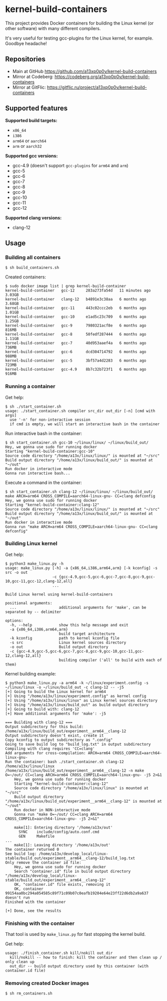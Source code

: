 # kernel-build-containers

This project provides Docker containers for building the Linux kernel (or other software) with many different compilers.

It's very useful for testing gcc-plugins for the Linux kernel, for example. Goodbye headache!

## Repositories

 - Main at GitHub <https://github.com/a13xp0p0v/kernel-build-containers>
 - Mirror at Codeberg: <https://codeberg.org/a13xp0p0v/kernel-build-containers>
 - Mirror at GitFlic: <https://gitflic.ru/project/a13xp0p0v/kernel-build-containers>

## Supported features

__Supported build targets:__
 - `x86_64`
 - `i386`
 - `arm64` or `aarch64`
 - `arm` or `aarch32`

__Supported gcc versions:__
 - gcc-4.9 (doesn't support `gcc-plugins` for `arm64` and `arm`)
 - gcc-5
 - gcc-6
 - gcc-7
 - gcc-8
 - gcc-9
 - gcc-10
 - gcc-11
 - gcc-12

__Supported clang versions:__
 - clang-12

## Usage

### Building all containers

```console
$ sh build_containers.sh
```

Created containers:

```console
$ sudo docker image list | grep kernel-build-container
kernel-build-container   gcc-12     283a273fa54d   11 minutes ago   3.03GB
kernel-build-container   clang-12   b4891e3c38aa   6 months ago     3.68GB
kernel-build-container   gcc-11     443c02ccc2eb   6 months ago     1.01GB
kernel-build-container   gcc-10     e1ad5c23c709   6 months ago     1.25GB
kernel-build-container   gcc-9      7980321acf8e   6 months ago     816MB
kernel-build-container   gcc-8      50fedf287444   6 months ago     1.11GB
kernel-build-container   gcc-7      40d953aaef4a   6 months ago     736MB
kernel-build-container   gcc-6      dcd304714792   6 months ago     988MB
kernel-build-container   gcc-5      3bf57a4d2283   6 months ago     723MB
kernel-build-container   gcc-4.9    8b7c32b723f1   6 months ago     916MB
```

### Running a container

Get help:

```console
$ sh ./start_container.sh
usage: ./start_container.sh compiler src_dir out_dir [-n] [cmd with args]
  use '-n' for non-interactive session
  if cmd is empty, we will start an interactive bash in the container
```

Run interactive bash in the container:

```console
$ sh start_container.sh gcc-10 ~/linux/linux/ ~/linux/build_out/
Hey, we gonna use sudo for running docker
Starting "kernel-build-container:gcc-10"
Source code directory "/home/a13x/linux/linux/" is mounted at "~/src"
Build output directory "/home/a13x/linux/build_out/" is mounted at "~/out"
Run docker in interactive mode
Gonna run interactive bash...
```

Execute a command in the container:

```console
$ sh start_container.sh clang-12 ~/linux/linux/ ~/linux/build_out/ make ARCH=arm64 CROSS_COMPILE=aarch64-linux-gnu- CC=clang defconfig
Hey, we gonna use sudo for running docker
Starting "kernel-build-container:clang-12"
Source code directory "/home/a13x/linux/linux/" is mounted at "~/src"
Build output directory "/home/a13x/linux/build_out/" is mounted at "~/out"
Run docker in interactive mode
Gonna run "make ARCH=arm64 CROSS_COMPILE=aarch64-linux-gnu- CC=clang defconfig"
```

### Building Linux kernel

Get help:

```console
$ python3 make_linux.py -h
usage: make_linux.py [-h] -a {x86_64,i386,arm64,arm} [-k kconfig] -s src -o out
                     -c {gcc-4.9,gcc-5,gcc-6,gcc-7,gcc-8,gcc-9,gcc-10,gcc-11,gcc-12,clang-12,all}
                     ...

Build Linux kernel using kernel-build-containers

positional arguments:
  ...                   additional arguments for 'make', can be separated by -- delimiter

options:
  -h, --help            show this help message and exit
  -a {x86_64,i386,arm64,arm}
                        build target architecture
  -k kconfig            path to kernel kconfig file
  -s src                Linux kernel sources directory
  -o out                Build output directory
  -c {gcc-4.9,gcc-5,gcc-6,gcc-7,gcc-8,gcc-9,gcc-10,gcc-11,gcc-12,clang-12,all}
                        building compiler ('all' to build with each of them)
```

Kernel building example:

```console
$ python3 make_linux.py -a arm64 -k ~/linux/experiment.config -s ~/linux/linux -o ~/linux/build_out -c clang-12 -- -j5
[+] Going to build the Linux kernel for arm64
[+] Using "/home/a13x/linux/experiment.config" as kernel config
[+] Using "/home/a13x/linux/linux" as Linux kernel sources directory
[+] Using "/home/a13x/linux/build_out" as build output directory
[+] Going to build with: clang-12
[+] Have additional arguments for 'make': -j5

=== Building with clang-12 ===
Output subdirectory for this build: /home/a13x/linux/build_out/experiment__arm64__clang-12
Output subdirectory doesn't exist, create it
Copy kconfig to output subdirectory as ".config"
Going to save build log to "build_log.txt" in output subdirectory
Compiling with clang requires 'CC=clang'
Add arguments for cross-compilation: ARCH=arm64 CROSS_COMPILE=aarch64-linux-gnu-
Run the container: bash ./start_container.sh clang-12 /home/a13x/linux/linux /home/a13x/linux/build_out/experiment__arm64__clang-12 -n make O=~/out/ CC=clang ARCH=arm64 CROSS_COMPILE=aarch64-linux-gnu- -j5 2>&1
    Hey, we gonna use sudo for running docker
    Starting "kernel-build-container:clang-12"
    Source code directory "/home/a13x/linux/linux" is mounted at "~/src"
    Build output directory "/home/a13x/linux/build_out/experiment__arm64__clang-12" is mounted at "~/out"
    Run docker in NON-interactive mode
    Gonna run "make O=~/out/ CC=clang ARCH=arm64 CROSS_COMPILE=aarch64-linux-gnu- -j5 2>&1"
    
    make[1]: Entering directory '/home/a13x/out'
      SYNC    include/config/auto.conf.cmd
      GEN     Makefile
...
    make[1]: Leaving directory '/home/a13x/out'
The container returned 0
See build log: /home/a13x/develop_local/linux-stable/build_out/experiment__arm64__clang-12/build_log.txt
Only remove the container id file:
    Hey, we gonna use sudo for running docker
    Search "container.id" file in build output directory "/home/a13x/develop_local/linux-stable/build_out/experiment__arm64__clang-12"
    OK, "container.id" file exists, removing it
    OK, container 99154aa0bc294a054585c89f71c09b07c0eafb19204e64e23ff22d6db2a9a637 doesn't run
Finished with the container

[+] Done, see the results
```

### Finishing with the container

That tool is used by `make_linux.py` for fast stopping the kernel build.

Get help:

```console
usage: ./finish_container.sh kill/nokill out_dir
  kill/nokill -- how to finish: kill the container and then clean up / only clean up
  out_dir -- build output directory used by this container (with container.id file)
```

### Removing created Docker images

```console
$ sh rm_containers.sh
```
